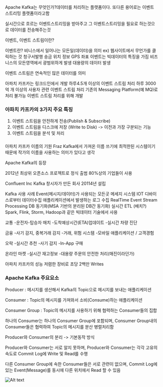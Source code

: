 Apache Kafka는 무엇인가?데이터를 처리하는 플랫폼이다.
또다른 용어로는 이벤트 스트리밍 플랫폼이라고함

실시간으로 흐르는 이벤트스트리밍을 받아주고 그 이벤트스트리밍을 필요로 하는것으로 데이터를 전송해주는것

이벤트, 이벤트 스트림이란?

이벤트란? 비니스에서 일어나는 모든일(데이터)을 의미
ex) 웹사이트에서 무언가를 클릭하는 것
    청구서발행
    송금
    위치 정보
    GPS 좌표
이벤트는 빅데이터의 특징을 가짐
    비즈니스의 모든영역에서 광범위하게 발생
    대용량의 데이터 발생

이벤트 스트림은 연속적인 많은 데이터를 의미

아파치 카프카는 링크드인에서 개발
    하루4.5개 이상의 이벤트 스트림 처리
    하루 3000억 개 이상의 사용자 관련 이벤트 스트림 처리
    기존의 Messaging Platform(예 MQ)로 처리 불가능
    이벤트 스트림 처리를 위해 개발

### 아파치 카프카의 3가지 주요 특징

1. 이벤트 스트림을 안전하게 전송(Publish & Subscribe)
2. 이벤트 스트림을 디스크에 저장 (Write to Disk) -> 이전과 가장 구분되는 기능
3. 이벤트 스트림을 분석 및 처리
###

아파치 카프카 이름의 기원
Fraz Kafka에서 가져온 이름
쓰기에 최적한된 시스템이기 때문에 작가의 이름을 사용하는 의미가 있다고 생각

Apache Kafka의 등장

2012년 최상위 오픈소스 프로젝트로 정식 출범
80%상의 기업들이 사용

Confluent Inc 
Kafka 창시자가 만든 회사
20114년 설립

Kafka 사용 사례
Event(메시지/데이터)가 사용되는 모든곳
    메세지 시스템
    IOT 디바이스로부터 데이터수집
    애플리케이션에서 발생하는 로그 수집
    RealTime Event Stream Processing
    DB 동기화(MSA 기반의 분리된 DB간 동기화)
    실시간 ETL (배치?) 
    Spark, Flink, Storm, Hadoop과 같은 빅데이터 기술에서 사용

교통
-운전자-탑승자 매치
-도착예상시간(ETA)업데이트
-실시간 차량 진단

금융
-사기 감지, 중복거래 감지
-거래, 위험 시스템
-모바일 애플리케이션 / 고객경험

오락
-실시간 추천
-사기 감지
-In-App 구매

온라인 마켓
-실시간 재고정보
-대용량 주문의 안전한 처리(매진이라던가)

아파치 카프카의 성능
저렴한 장비로 초당 2백만 Writes

### Apache Kafka 주요요소

Producer : 메시지를 생산해서 Kafka의 Topic으로 메시지를 보내는 애플리케이션

Consumer : Topic의 메시지를 가져와서 소비(Consume)하는 애플리케이션

Consumer Group : Topic의 메시지를 사용하기 위해 협력하는 Consumer들의 집합

하나의 Consumer는 하나의 Consumer Group에 포함되며, 
Consumer Group내의 Consumer들은 협력하여 Topic의 메시지를 분산 병렬처리함


Producer와 Consumer의 분리
-> 기본동작 방식

Producer와 Consumer는 서로 알지 못하며, Producer와 Consumer는 각각 고유의 속도로 Commit Log에 Write 및 Read를 수행

다른 Consumer Group에 속한 Consumer들은 서로 관련이 없으며, Commit Log에 있는 Event(Message)를 동시에 다른 위치에서 Read 할 수 있음

![Alt text](consumer.png)